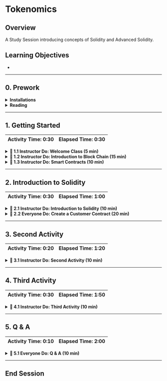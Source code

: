 # Tokenomics

## Overview
A Study Session introducing concepts of Solidity and Advanced Solidity.

## Learning Objectives

* 

- - -

## 0. Prework

<details>
  <summary>
  <strong>Installations</strong>
  </summary>
  
  * **Metamask**: MetaMask is a digital wallet for the Ethereum blockchain. To install MetaMask in your web browser, follow the instructions on the [MetaMask Download page](https://metamask.io/download). Please create a wallet on Metamask by following the onscreen instructions.
  * **Ganache**: With the Ganache tool, you can quickly set up a local blockchain. You can then use this blockchain to test and develop smart contracts. To download and install this tool on your local machine, follow the instructions on the [Ganache download page](https://www.trufflesuite.com/ganache).

</details>

<details>
  <summary>
  <strong>Reading</strong>
  </summary>
  
  * **Block Chain**:
  * **Smart Contracts**: 

</details>


- - -

## 1. Getting Started

| Activity Time:       0:30 |  Elapsed Time:      0:30  |
|---------------------------|---------------------------|

<details>
  <summary>
  <strong> 📣 1.1 Instructor Do: Welcome Class (5 min)</strong>
  </summary>


**What will you learn by the end of the Session**
  * Introduction to Block Chain
  * Introduction to Smart Contracts
</details>

<details>
  <summary><strong> 📣 1.2 Instructor Do: Introduction to Block Chain (15 min)</strong></summary>

</details>

<details>
  <summary>
  <strong> 📣 1.3 Instructor Do: Smart Contracts (10 min)</strong>
  </summary>


</details>

- - -

## 2. Introduction to Solidity

| Activity Time:       0:30 |  Elapsed Time:      1:00  |
|---------------------------|---------------------------|

<details>
  <summary>
    <strong> 📣 2.1 Instructor Do: Introduction to Solidity (10 min)</strong>
  </summary>

* [Remix IDE](https://remix.ethereum.org/)
  * We use an IDE for Solidity, just like we use an IDE for Python. But instead of using Visual Studio Code or JupyterLab, we’ll use the Remix IDE.

  * The Remix IDE is an open-source application for developing, deploying, and administering smart contracts that run on Ethereum-based blockchains. We can use this IDE for the entire development cycle of smart contracts and as a playground for teaching and learning Ethereum.

  * The Remix IDE is available in both web and desktop versions For better compatibility among operating systems. In our class, we’ll use the web version of the Remix IDE.

  * Because Remix is an open-source application, the Remix IDE is under constant development, and its user interface often gets updated. So, the interface in the current live version might vary from the slides that appear in this lesson.  

* Solidity Data Types

![Solidity Data Types](/images/1-2-solidity-data-types.png)

* Note the following about the Solidity data types:

  * A variable of type `string` stores a text value.

  * A variable of type `uint` stores a positive number. The keyword `uint` stands for “unsigned integer.”

  * A variable of type `int` stores a number. This type of variable can store a positive or a negative integer.

  * A variable of type `address` stores an Ethereum address. This is a special Solidity data type for storing an Ethereum address in a way that’s computationally more efficient than storing a string.

  * A variable of type `bool` stores a Boolean value&mdash;that is, `true` or `false`.

* In the Remix IDE, the functions you observe in the smart contract may have buttons of different colors.

  * Constant, or “pure”, functions in Solidity have blue buttons. Clicking this type of button does not create a new transaction; it will only return a value stored in the contract and won’t cost you anything in gas fees.

  * Functions that change the state of the contract and do not accept ether are called **non-payable functions** and have orange buttons. Clicking these will create a transaction and thus cost you gas.

  * **Payable functions** in Solidity have red buttons. Clicking a red button will create a new transaction that can accept a value. The value is entered in the Value field, which is under the Gas Limit field.

</details>

<details>
  <summary>
    <strong> 📣 2.2 Everyone Do: Create a Customer Contract (20 min)</strong>
  </summary>

In this part of the lesson, you as the instructor will review the first smart contract that the students independently wrote by live coding it. Solidity is new to them, so they might have questions. Be sure to allow time for them to ask questions after each step.

First, tell the compiler the version of Solidity that we’re using: `pragma solidity ^0.5.0;`. Then, begin by using the `contract` keyword and the `CustomerAccount` contract name to create the contract, as the following code shows:

```solidity
pragma solidity ^0.5.0;

contract CustomerAccount {}
```

Emphasize that this is how we begin to write every smart contract.

Next, create the following variables in the body of the smart contract, and emphasize the appropriate data types:

* The `owner` variable: Holds the Ethereum address of the main customer (for example, 0xaaaaaaaaaaaaaaaaa).

* The `isNewAccount` variable: Represents whether the account is new (that is, `true` or `false`).

* The `accountBalance` variable: Holds the account balance (for example, 10000).

* The `customerFirstName` variable: Holds the first name of the customer (for example, "John").

* The `customerLastName` variable: Holds the last name of the customer (for example, "Doe").

The following code shows these variables:

```solidity
    address owner = 0xc3879B456DAA348a16B6524CBC558d2CC984722c;
    bool isNewAccount = true;
    uint accountBalance = 10000;
    string customerFirstName = "John";
    string customerLastName = "Doe";
```

Compile the smart contract. If an error occurs, review the code, and make the necessary changes for a successful compilation.

Ask the class if they have any questions.




</details>

- - -

## 3. Second Activity

| Activity Time:       0:20 |  Elapsed Time:      1:20  |
|---------------------------|---------------------------|

<details>
  <summary><strong> 📣 3.1 Instructor Do: Second Activity (10 min)</strong></summary>
</details>

- - -

## 4. Third Activity

| Activity Time:       0:30 |  Elapsed Time:      1:50  |
|---------------------------|---------------------------|

<details>
  <summary><strong> 📣 4.1 Instructor Do: Third Activity (10 min)</strong></summary>
</details>

- - -

## 5. Q & A

| Activity Time:       0:10 |  Elapsed Time:      2:00  |
|---------------------------|---------------------------|

<details>
  <summary>
  <strong>📣 5.1 Everyone Do: Q & A (10 min)</strong>
  </summary>
</details>

- - -

## End Session
